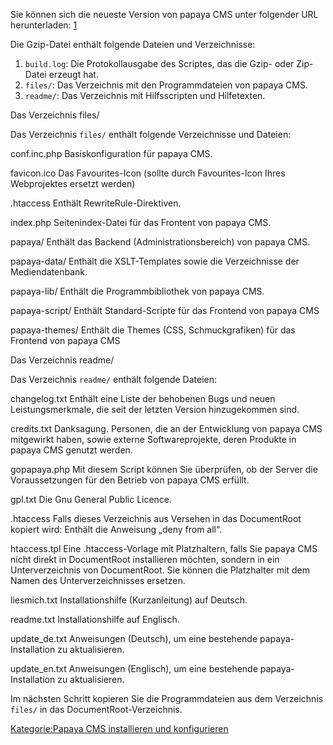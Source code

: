
Sie können sich die neueste Version von papaya CMS unter folgender URL herunterladen: [1](http://www.papaya-cms.com/Download)

Die Gzip-Datei enthält folgende Dateien und Verzeichnisse:

1.  `build.log`: Die Protokollausgabe des Scriptes, das die Gzip- oder Zip-Datei erzeugt hat.
2.  `files/`: Das Verzeichnis mit den Programmdateien von papaya CMS.
3.  `readme/`: Das Verzeichnis mit Hilfsscripten und Hilfetexten.

Das Verzeichnis files/

Das Verzeichnis `files/` enthält folgende Verzeichnisse und Dateien:

conf.inc.php
Basiskonfiguration für papaya CMS.

favicon.ico
Das Favourites-Icon (sollte durch Favourites-Icon Ihres Webprojektes ersetzt werden)

.htaccess
Enthält RewriteRule-Direktiven.

index.php
Seitenindex-Datei für das Frontent von papaya CMS.

papaya/
Enthält das Backend (Administrationsbereich) von papaya CMS.

papaya-data/
Enthält die XSLT-Templates sowie die Verzeichnisse der Mediendatenbank.

papaya-lib/
Enthält die Programmbibliothek von papaya CMS.

papaya-script/
Enthält Standard-Scripte für das Frontend von papaya CMS

papaya-themes/
Enthält die Themes (CSS, Schmuckgrafiken) für das Frontend von papaya CMS

Das Verzeichnis readme/

Das Verzeichnis `readme/` enthält folgende Dateien:

changelog.txt
Enthält eine Liste der behobenen Bugs und neuen Leistungsmerkmale, die seit der letzten Version hinzugekommen sind.

credits.txt
Danksagung. Personen, die an der Entwicklung von papaya CMS mitgewirkt haben, sowie externe Softwareprojekte, deren Produkte in papaya CMS genutzt werden.

gopapaya.php
Mit diesem Script können Sie überprüfen, ob der Server die Voraussetzungen für den Betrieb von papaya CMS erfüllt.

gpl.txt
Die Gnu General Public Licence.

.htaccess
Falls dieses Verzeichnis aus Versehen in das DocumentRoot kopiert wird: Enthält die Anweisung „deny from all“.

htaccess.tpl
Eine .htaccess-Vorlage mit Platzhaltern, falls Sie papaya CMS nicht direkt in DocumentRoot installieren möchten, sondern in ein Unterverzeichnis von DocumentRoot. Sie können die Platzhalter mit dem Namen des Unterverzeichnisses ersetzen.

liesmich.txt
Installationshilfe (Kurzanleitung) auf Deutsch.

readme.txt
Installationshilfe auf Englisch.

update_de.txt
Anweisungen (Deutsch), um eine bestehende papaya-Installation zu aktualisieren.

update_en.txt
Anweisungen (Englisch), um eine bestehende papaya-Installation zu aktualisieren.

Im nächsten Schritt kopieren Sie die Programmdateien aus dem Verzeichnis `files/` in das DocumentRoot-Verzeichnis.

[Kategorie:Papaya CMS installieren und konfigurieren](export_de/Kategorie:Papaya_CMS_installieren_und_konfigurieren.md)
